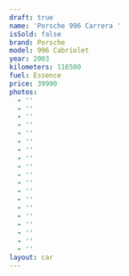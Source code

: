 ```yaml
---
draft: true
name: 'Porsche 996 Carrera '
isSold: false
brand: Porsche
model: 996 Cabriolet
year: 2003
kilometers: 116500
fuel: Essence
price: 39990
photos:
  - ''
  - ''
  - ''
  - ''
  - ''
  - ''
  - ''
  - ''
  - ''
  - ''
  - ''
  - ''
  - ''
  - ''
  - ''
  - ''
  - ''
  - ''
  - ''
layout: car
---
```


